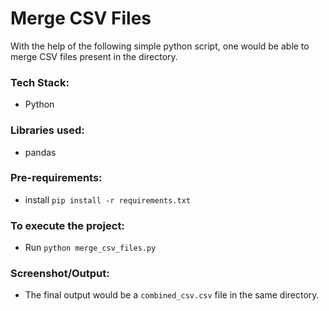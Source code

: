 # Merge CSV Files
With the help of the following simple python script, one would be able to merge CSV files present in the directory.


### Tech Stack:
+ Python

### Libraries used:
+ pandas

###  Pre-requirements:
+ install `pip install -r requirements.txt`

### To execute the project:
+ Run `python merge_csv_files.py`

### Screenshot/Output:
+ The final output would be a `combined_csv.csv` file in the same directory.
